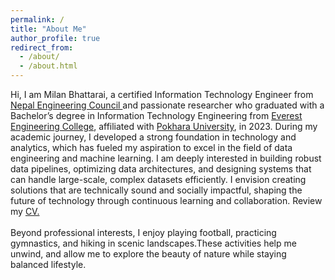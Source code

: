 ```yaml
---
permalink: /
title: "About Me"
author_profile: true
redirect_from: 
  - /about/
  - /about.html
---
```


Hi, I am Milan Bhattarai, a certified Information Technology Engineer from <a href="https://nec.gov.np/applicant/detailview/115671" target="_blank"> Nepal Engineering Council </a> and passionate researcher who graduated with a Bachelor’s degree in Information Technology Engineering from <a href="https://www.eemc.edu.np/" target="_blank"> Everest Engineering College</a>, affiliated with <a href="https://pu.edu.np/" target="_blank"> Pokhara University</a>, in 2023. During my academic journey, I developed a strong foundation in technology and analytics, which has fueled my aspiration to excel in the field of data engineering and machine learning. I am deeply interested in building robust data pipelines, optimizing data architectures, and designing systems that can handle large-scale, complex datasets efficiently. I envision creating solutions that are technically sound and socially impactful, shaping the future of technology through continuous learning and collaboration. Review my <a href="../files/CV- Milan Bhattarai.pdf" target="_blank"> CV.</a> <br>  
Beyond professional interests, I enjoy playing football, practicing gymnastics, and hiking in scenic landscapes.These activities help me unwind, and allow me to explore the beauty of nature while staying balanced lifestyle.
